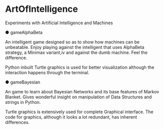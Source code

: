 # ArtOfIntelligence

Experiments with Artificial Intelligence and Machines

● gameAlphaBeta

An intelligent game designed so as to show how machines can be unbeatable. Enjoy playing against the intelligent that uses AlphaBeta strategy, a Minimax variant,iv and against the dumb machine. Feel the difference.

Python inbuilt Turtle graphics is used for better visualization although the interaction happens through the terminal.

● gameBayesian

An game to learn about Bayesian Networks and its base features of Markov Blanket. Gives wonderful insight on manipulation of Data Structures and strings in Python.

Turtle graphics is extensively used for complete Graphical interface. The code for graphics, although it looks a lot redundant, has inherent differences.



